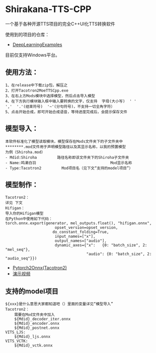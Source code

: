 # Shirakana-TTS-CPP
一个基于各种开源TTS项目的完全C++UI化TTS转换软件

使用到的项目的仓库：
- [DeepLearningExamples](https://github.com/NVIDIA/DeepLearningExamples)


目前仅支持Windows平台。

## 使用方法：
    1、在release中下载zip包，解压之
    2、打开Tacotron2MoeTTSCpp.exe
    3、在右上方Mods模块中选择模型，然后点击导入模型
    4、在下方执行模块输入框中输入要转换的文字，仅支持  字母(大小写)  ' '
    ','  '.'(结束符号)  '~'(分句符号)，不支持一切全角字符）
    5、点击开始合成，即可开始合成语音，等待进度完成后，会提示保存文件

## 模型导入：
    本软件标准化了模型读取模块，模型保存在Mods文件夹下的子文件夹中
    ********.mod文件用于声明模型路径以及其显示名称，以我的预置模型
    为例（Shiroha.mod）
    - Mdid:Shiroha         路径名称即该文件夹下的Shiroha子文件夹
    - Name:鸣濑白羽                                 Mod显示名称
    - Type:Tacotron2         Mod项目名（见下文“支持的model项目”）

## 模型制作：
    Tacotron2：
    详见 下文
    Hifigan：
    导入你的Hifigan模型
    在Python中使用如下代码：
    torch.onnx.export(generator, mel_outputs.float(), "hifigan.onnx",
                          opset_version=opset_version,
                         do_constant_folding=True,
                          input_names=["x"],
                          output_names=["audio"],
                          dynamic_axes={"x":   {0: "batch_size", 2: "mel_seq"},
                                        "audio": {0: "batch_size", 2: "audio_seq"}})

- [Pytorch2Onnx(Tacotron2)](https://github.com/NVIDIA/DeepLearningExamples/tree/master/PyTorch/SpeechSynthesis/Tacotron2/)
- [演示视频](https://www.bilibili.com/video/BV1AB4y1t783)

## 支持的model项目
    ${xxx}是什么意思大家都知道吧（）里面的变量详见“模型导入”
    Tacotron2：
        需要在Mod文件夹中加入 
        ${Mdid}_decoder_iter.onnx 
        ${Mdid}_encoder.onnx
        ${Mdid}_postnet.onnx
    VITS_LJS:
        ${Mdid}_ljs.onnx 
    VITS_VCTK:
        ${Mdid}_vctk.onnx
    


